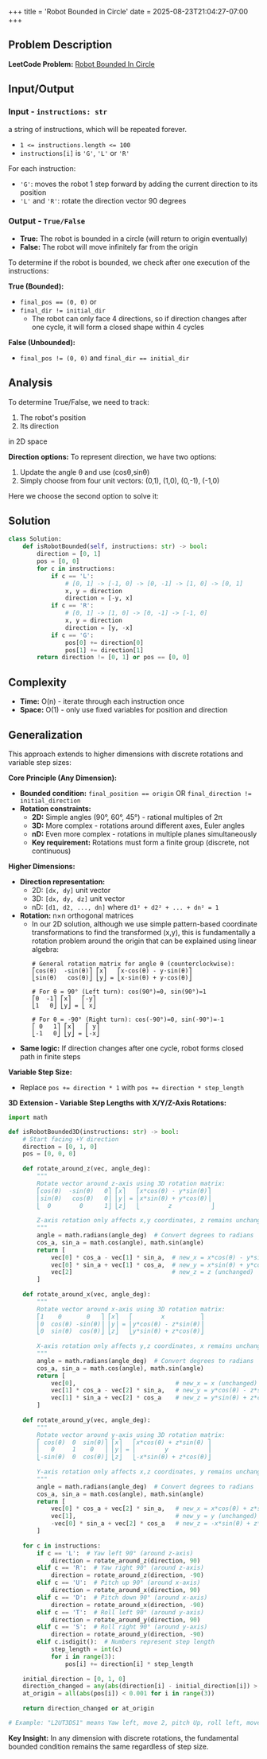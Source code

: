 +++
title = 'Robot Bounded in Circle'
date = 2025-08-23T21:04:27-07:00
+++

## Problem Description

**LeetCode Problem:** [Robot Bounded In Circle](https://leetcode.com/problems/robot-bounded-in-circle/description/)

## Input/Output

### Input - `instructions: str`
a string of instructions, which will be repeated forever.
- `1 <= instructions.length <= 100`
- `instructions[i]` is `'G'`, `'L'` or `'R'`

For each instruction:
- `'G'`: moves the robot 1 step forward by adding the current direction to its position
- `'L'` and `'R'`: rotate the direction vector 90 degrees

### Output - `True/False`
- **True:** The robot is bounded in a circle (will return to origin eventually)
- **False:** The robot will move infinitely far from the origin

To determine if the robot is bounded, we check after one execution of the instructions:

**True (Bounded):**
- `final_pos == (0, 0)`
or
- `final_dir != initial_dir`
  - The robot can only face 4 directions, so if direction changes after one cycle, it will form a closed shape within 4 cycles

**False (Unbounded):**
- `final_pos != (0, 0)` and `final_dir == initial_dir`


## Analysis

To determine True/False, we need to track:
1. The robot's position
2. Its direction

in 2D space

**Direction options:** 
To represent direction, we have two options: 
1. Update the angle θ and use (cosθ,sinθ)
2. Simply choose from four unit vectors: (0,1), (1,0), (0,-1), (-1,0)

Here we choose the second option to solve it:

## Solution

```python
class Solution:
    def isRobotBounded(self, instructions: str) -> bool:
        direction = [0, 1]
        pos = [0, 0]
        for c in instructions:
            if c == 'L':
                # [0, 1] -> [-1, 0] -> [0, -1] -> [1, 0] -> [0, 1]
                x, y = direction
                direction = [-y, x]
            if c == 'R':
                # [0, 1] -> [1, 0] -> [0, -1] -> [-1, 0]
                x, y = direction
                direction = [y, -x]
            if c == 'G':
                pos[0] += direction[0]
                pos[1] += direction[1]
        return direction != [0, 1] or pos == [0, 0]
```

## Complexity

- **Time:** O(n) - iterate through each instruction once
- **Space:** O(1) - only use fixed variables for position and direction

## Generalization

This approach extends to higher dimensions with discrete rotations and variable step sizes:

**Core Principle (Any Dimension):**
- **Bounded condition:** `final_position == origin` OR `final_direction != initial_direction`
- **Rotation constraints:**
  - **2D:** Simple angles (90°, 60°, 45°) - rational multiples of 2π
  - **3D:** More complex - rotations around different axes, Euler angles
  - **nD:** Even more complex - rotations in multiple planes simultaneously
  - **Key requirement:** Rotations must form a finite group (discrete, not continuous)

**Higher Dimensions:**
- **Direction representation:**
  - 2D: `[dx, dy]` unit vector
  - 3D: `[dx, dy, dz]` unit vector  
  - nD: `[d1, d2, ..., dn]` where `d1² + d2² + ... + dn² = 1`
- **Rotation:** n×n orthogonal matrices
  - In our 2D solution, although we use simple pattern-based coordinate transformations to find the transformed (x,y), this is fundamentally a rotation problem around the origin that can be explained using linear algebra:
    ```
    # General rotation matrix for angle θ (counterclockwise):
    ⎡cos(θ)  -sin(θ)⎤ ⎡x⎤   ⎡x·cos(θ) - y·sin(θ)⎤
    ⎣sin(θ)   cos(θ)⎦ ⎣y⎦ = ⎣x·sin(θ) + y·cos(θ)⎦
    
    # For θ = 90° (Left turn): cos(90°)=0, sin(90°)=1
    ⎡0  -1⎤ ⎡x⎤   ⎡-y⎤
    ⎣1   0⎦ ⎣y⎦ = ⎣ x⎦
    
    # For θ = -90° (Right turn): cos(-90°)=0, sin(-90°)=-1  
    ⎡ 0   1⎤ ⎡x⎤   ⎡ y⎤
    ⎣-1   0⎦ ⎣y⎦ = ⎣-x⎦
    ```
- **Same logic:** If direction changes after one cycle, robot forms closed path in finite steps

**Variable Step Size:**
- Replace `pos += direction * 1` with `pos += direction * step_length`

**3D Extension - Variable Step Lengths with X/Y/Z-Axis Rotations:**
```python
import math

def isRobotBounded3D(instructions: str) -> bool:
    # Start facing +Y direction
    direction = [0, 1, 0]
    pos = [0, 0, 0]
    
    def rotate_around_z(vec, angle_deg):
        """
        Rotate vector around z-axis using 3D rotation matrix:
        ⎡cos(θ)  -sin(θ)   0⎤ ⎡x⎤   ⎡x*cos(θ) - y*sin(θ)⎤
        ⎢sin(θ)   cos(θ)   0⎥ ⎢y⎥ = ⎢x*sin(θ) + y*cos(θ)⎥
        ⎣  0        0      1⎦ ⎣z⎦   ⎣        z           ⎦
        
        Z-axis rotation only affects x,y coordinates, z remains unchanged
        """
        angle = math.radians(angle_deg)  # Convert degrees to radians
        cos_a, sin_a = math.cos(angle), math.sin(angle)
        return [
            vec[0] * cos_a - vec[1] * sin_a,  # new_x = x*cos(θ) - y*sin(θ)
            vec[0] * sin_a + vec[1] * cos_a,  # new_y = x*sin(θ) + y*cos(θ)
            vec[2]                            # new_z = z (unchanged)
        ]
    
    def rotate_around_x(vec, angle_deg):
        """
        Rotate vector around x-axis using 3D rotation matrix:
        ⎡1    0       0   ⎤ ⎡x⎤   ⎡        x          ⎤
        ⎢0  cos(θ) -sin(θ)⎥ ⎢y⎥ = ⎢y*cos(θ) - z*sin(θ)⎥
        ⎣0  sin(θ)  cos(θ)⎦ ⎣z⎦   ⎣y*sin(θ) + z*cos(θ)⎦
        
        X-axis rotation only affects y,z coordinates, x remains unchanged
        """
        angle = math.radians(angle_deg)  # Convert degrees to radians
        cos_a, sin_a = math.cos(angle), math.sin(angle)
        return [
            vec[0],                            # new_x = x (unchanged)
            vec[1] * cos_a - vec[2] * sin_a,   # new_y = y*cos(θ) - z*sin(θ)
            vec[1] * sin_a + vec[2] * cos_a    # new_z = y*sin(θ) + z*cos(θ)
        ]
    
    def rotate_around_y(vec, angle_deg):
        """
        Rotate vector around y-axis using 3D rotation matrix:
        ⎡ cos(θ)  0  sin(θ)⎤ ⎡x⎤   ⎡x*cos(θ) + z*sin(θ) ⎤
        ⎢   0     1    0   ⎥ ⎢y⎥ = ⎢        y           ⎥
        ⎣-sin(θ)  0  cos(θ)⎦ ⎣z⎦   ⎣-x*sin(θ) + z*cos(θ)⎦
        
        Y-axis rotation only affects x,z coordinates, y remains unchanged
        """
        angle = math.radians(angle_deg)  # Convert degrees to radians
        cos_a, sin_a = math.cos(angle), math.sin(angle)
        return [
            vec[0] * cos_a + vec[2] * sin_a,   # new_x = x*cos(θ) + z*sin(θ)
            vec[1],                            # new_y = y (unchanged)
            -vec[0] * sin_a + vec[2] * cos_a   # new_z = -x*sin(θ) + z*cos(θ)
        ]
    
    for c in instructions:
        if c == 'L':  # Yaw left 90° (around z-axis)
            direction = rotate_around_z(direction, 90)
        elif c == 'R':  # Yaw right 90° (around z-axis)
            direction = rotate_around_z(direction, -90)
        elif c == 'U':  # Pitch up 90° (around x-axis)
            direction = rotate_around_x(direction, 90)
        elif c == 'D':  # Pitch down 90° (around x-axis)
            direction = rotate_around_x(direction, -90)
        elif c == 'T':  # Roll left 90° (around y-axis)
            direction = rotate_around_y(direction, 90)
        elif c == 'S':  # Roll right 90° (around y-axis)
            direction = rotate_around_y(direction, -90)
        elif c.isdigit():  # Numbers represent step length
            step_length = int(c)
            for i in range(3):
                pos[i] += direction[i] * step_length
    
    initial_direction = [0, 1, 0]
    direction_changed = any(abs(direction[i] - initial_direction[i]) > 0.001 for i in range(3))
    at_origin = all(abs(pos[i]) < 0.001 for i in range(3))
    
    return direction_changed or at_origin

# Example: "L2UT3DS1" means Yaw left, move 2, pitch Up, roll left, move 3, pitch Down, roll right, move 1
```

**Key Insight:** In any dimension with discrete rotations, the fundamental bounded condition remains the same regardless of step size.

